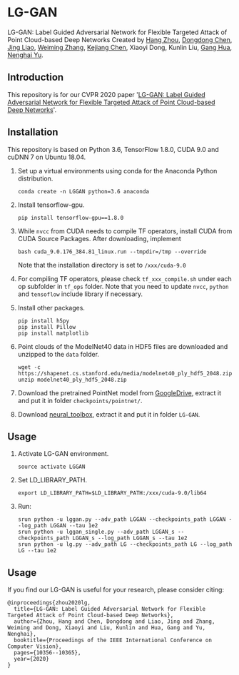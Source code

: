 # LG-GAN
LG-GAN: Label Guided Adversarial Network for Flexible Targeted Attack of Point Cloud-based Deep Networks
Created by [Hang Zhou](http://home.ustc.edu.cn/~zh2991/), [Dongdong Chen](http://www.dongdongchen.bid/), [Jing Liao](https://liaojing.github.io/html/), [Weiming Zhang](http://staff.ustc.edu.cn/~zhangwm/index.html), [Kejiang Chen](http://home.ustc.edu.cn/~chenkj/), Xiaoyi Dong, Kunlin Liu, [Gang Hua](https://www.ganghua.org/), [Nenghai Yu](http://staff.ustc.edu.cn/~ynh/).

Introduction
--
This repository is for our CVPR 2020 paper '[LG-GAN: Label Guided Adversarial Network for Flexible Targeted Attack of Point Cloud-based Deep Networks](https://openaccess.thecvf.com/content_CVPR_2020/html/Zhou_LG-GAN_Label_Guided_Adversarial_Network_for_Flexible_Targeted_Attack_of_CVPR_2020_paper.html)'. 

Installation
--
This repository is based on Python 3.6, TensorFlow 1.8.0, CUDA 9.0 and cuDNN 7 on Ubuntu 18.04.

1. Set up a virtual environments using conda for the Anaconda Python distribution.

   ```shell
   conda create -n LGGAN python=3.6 anaconda
   ```

2. Install tensorflow-gpu.

   ```shell
   pip install tensorflow-gpu==1.8.0
   ```

3. While `nvcc` from CUDA needs to compile TF operators, install CUDA from CUDA Source Packages. 
   After downloading, implement

   ```shell
   bash cuda_9.0.176_384.81_linux.run --tmpdir=/tmp --override
   ```

   Note that the installation directory is set to `/xxx/cuda-9.0`

4. For compiling TF operators, please check `tf_xxx_compile.sh` under each op subfolder in `tf_ops` folder. Note that you need to update `nvcc`, `python` and `tensoflow` include library if necessary. 

5. Install other packages.

   ```shell
   pip install h5py
   pip install Pillow
   pip install matplotlib
   ```

6. Point clouds of the ModelNet40 data in HDF5 files are downloaded and unzipped to the `data` folder. 

   ```shell
   wget -c https://shapenet.cs.stanford.edu/media/modelnet40_ply_hdf5_2048.zip
   unzip modelnet40_ply_hdf5_2048.zip
   ```

7. Download the pretrained PointNet model from [GoogleDrive](https://drive.google.com/drive/folders/11c6v_umZmSHiq-1TLKpSyPQK0E9fDkMU), extract it and put it in folder `checkpoints/pointnet/`. 

8. Download [neural_toolbox](https://github.com/GuessWhatGame/neural_toolbox), extract it and put it in folder `LG-GAN`. 

Usage
--

1. Activate LG-GAN environment.

   ```shell
   source activate LGGAN
   ```

2. Set LD_LIBRARY_PATH.

   ```shell
   export LD_LIBRARY_PATH=$LD_LIBRARY_PATH:/xxx/cuda-9.0/lib64
   ```

3. Run:

   ```shell
   srun python -u lggan.py --adv_path LGGAN --checkpoints_path LGGAN --log_path LGGAN --tau 1e2
   srun python -u lggan_single.py --adv_path LGGAN_s --checkpoints_path LGGAN_s --log_path LGGAN_s --tau 1e2
   srun python -u lg.py --adv_path LG --checkpoints_path LG --log_path LG --tau 1e2
   ```

Usage
--

If you find our LG-GAN is useful for your research, please consider citing:


    @inproceedings{zhou2020lg,
      title={LG-GAN: Label Guided Adversarial Network for Flexible Targeted Attack of Point Cloud-based Deep Networks},
      author={Zhou, Hang and Chen, Dongdong and Liao, Jing and Zhang, Weiming and Dong, Xiaoyi and Liu, Kunlin and Hua, Gang and Yu, Nenghai},
      booktitle={Proceedings of the IEEE International Conference on Computer Vision},
      pages={10356--10365},
      year={2020}
    }
